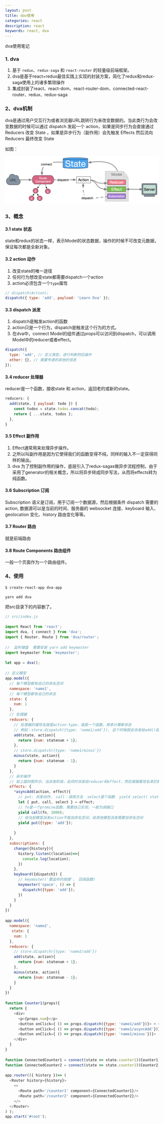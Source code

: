 ```yaml
---
layout: post
title: dav使用
categories: react
description: react
keywords: react, dva
---
```


dva使用笔记

### 1. dva

1. 基于 `redux`、`redux-saga` 和 `react-router` 的轻量级前端框架。
2. dva是基于react+redux最佳实践上实现的封装方案，简化了redux和redux-saga使用上的诸多繁琐操作
3. 集成封装了react、react-dom、react-router-dom、connected-react-router、redux、redux-saga

### 2、dva机制

dva是通过用户交互行为或者浏览器URL跳转行为来改变数据的。当此类行为会改变数据的时候可以通过 dispatch 发起一个 action，如果是同步行为会直接通过 Reducers 改变 State ，如果是异步行为（副作用）会先触发 Effects 然后流向 Reducers 最终改变 State

如图：

![](/images/blog/img/1.png)


### 3、概念

#### 3.1 state 状态

state和redux的状态一样，表示Model的状态数据，操作的时候不可改变元数据，保证每次都是全新对象。

#### 3.2 action 动作

1. 改变state的唯一途径
2. 任何行为想改变state都需要dispatch一个action
3. action必须包含一个`type`属性
```js
// dispatch(Action); 
dispatch({ type: 'add', payload: 'Learn Dva' });
```


#### 3.3 dispatch 派发

1. dispatch是触发action的函数
2. action只是一个行为，dispatch是触发这个行为的方式。
3. 在dva中，connect Model的组件通过props可以访问到dispatch，可以调用Model中的reducer或者effect。
```js
dispatch({
  type: 'add', // 定义类型，进行判断然后操作
  other: {}, // 需要传递的其他的信息
});
```

#### 3.4 reducer 处理器

reducer是一个函数，接收state 和 action，返回老的或新的state。
```js
reducers: {
  add(state, { payload: todo }) {
    const todos = state.todos.concat(todo);
    return { ...state, todos };
  },
}
```

#### 3.5 Effect 副作用

1. Effect通常用来处理异步操作。
2. 之所以叫副作用是因为它使得我们的函数变得不纯，同样的输入不一定获得同样的输出。
3. dva 为了控制副作用的操作，底层引入了redux-sagas做异步流程控制，由于采用了generator的相关概念，所以将异步转成同步写法，从而将effects转为纯函数。

#### 3.6 Subscription 订阅

Subscription 语义是订阅，用于订阅一个数据源，然后根据条件 dispatch 需要的 action, 数据源可以是当前的时间、服务器的 websocket 连接、keyboard 输入、geolocation 变化、history 路由变化等等。


#### 3.7 Router 路由

就是前端路由


#### 3.8 Route Components 路由组件

一般一个页面作为一个路由组件。

### 4、使用

`$ create-react-app dva-app`

`yarn add dva`

把src目录下的内容删了。

```js
// src/index.js

import React from 'react';
import dva, { connect } from 'dva';
import { Router, Route } from 'dva/router';

//  监听键盘  需要安装 yarn add keymaster
import keymaster from 'keymaster';

let app = dva();

// 定义模型
app.model({
  // 每个模型都有自己的命名空间
  namespace: 'name1',
  // 每个模型都有自己的状态
  state: {
    num: 1
  },
  // 处理器
  reducers: {
    // 处理器的属性名就是action-type，值是一个函数，用来计算新状态
    // 例如：store.dispatch({type: 'name1/add'}), 这个时候就会派发给add()函数来执行
    add(state, action){
      return {num: statenum + 1};
    },
    // store.dispatch({type: 'name1/minus'})
    minus(state, action){
      return {num: statenum - 1};
    }
  },
  // 异步操作
  // 如上面的图所示，当派发阶段，会同时派发给reducer和effect，然后根据属性名来匹配要执行的方法
  effects: {
    *asyncAdd(action, effect){
      // put: 派发动作， call：调用方法  select是个函数  yield select( state => state.num );
      let { put, call, select } = effect;
      // fn是一个promise函数，需要自己实现，一般为调接口
      yield call(fn, 1000);
      // 给当前模型派发action不能加命名空间，给其他模型派发需要加命名空间
      yield put({type: 'add'});

    }
  },
  subscriptions: {
    change({history}){
      history.listen((location)=>{
        console.log(location);
      })
    },
    keyboard({dispatch}) {
      // keymaster('要监听的按键'， 回调函数)
      keymaster('space', () => {
        dispatch({type: 'add'});
      })
    }
  }
})

app.model({
  namespace: 'name2',
   state: {
    num: 1
  },
  reducers: {
    // store.dispatch({type: 'name2/add'})
    add(state, action){
      return {num: statenum + 1};
    },
    minus(state, action){
      return {num: statenum - 1};
    }
  }
})

function Counter1(props){
  return {
    <div>
      <p>{props.num}</p>
      <button onClick={ () => props.dispatch({type: 'name1/add'})}> + </button>
      <button onClick={ () => props.dispatch({type: 'name1/asyncAdd'})}> + </button>
      <button onClick={ () => props.dispatch({type: 'name1/minus'})}> - </button>
    </div>
  }
}

function ConnectedCounter1 = connect(state => state.counter1)(Counter1);
function ConnectedCounter2 = connect(state => state.counter2)(Counter2);

app.router(({ history })=> (
  <Router history={history}>
    <>
      <Route path='/counter1' component={ConnectedCounter1}/>
      <Route path='/counter2' component={ConnectedCounter2}/>
    </>
  </Router>
) ); 
app.start('#root');
```






